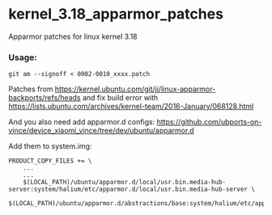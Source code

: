 # kernel_3.18_apparmor_patches
Apparmor patches for linux kernel 3.18


### Usage:

```
git am --signoff < 0002-0010_xxxx.patch
```

Patches from https://kernel.ubuntu.com/git/jj/linux-apparmor-backports/refs/heads and fix build error with https://lists.ubuntu.com/archives/kernel-team/2016-January/068128.html

And you also need add apparmor.d configs: https://github.com/ubports-on-vince/device_xiaomi_vince/tree/dev/ubuntu/apparmor.d

Add them to system.img: 

```
PRODUCT_COPY_FILES += \
    ...
    ...
    $(LOCAL_PATH)/ubuntu/apparmor.d/local/usr.bin.media-hub-server:system/halium/etc/apparmor.d/local/usr.bin.media-hub-server \
    $(LOCAL_PATH)/ubuntu/apparmor.d/abstractions/base:system/halium/etc/apparmor.d/abstractions/base
```
